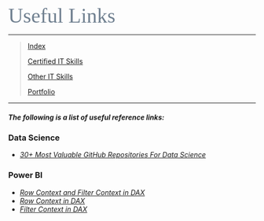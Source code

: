 <span style="font-family:Papyrus; font-size:3em; color:SlateGray;">Useful Links</span>

---

> [Index](index.md)
>
> [Certified IT Skills](certified_skills.md)
> 
> [Other IT Skills](other_skills.md)
> 
> [Portfolio](portfolio.md)

---

<h5 style='color=SlateGray;'><i>The following is a list of useful reference links:</i></h5>

### Data Science

- <i> [30+ Most Valuable GitHub Repositories For Data Science](https://www.theinsaneapp.com/2021/09/best-github-repositories-for-data-science.html) </i>

### Power BI

- <i> [Row Context and Filter Context in DAX](https://www.sqlbi.com/articles/row-context-and-filter-context-in-dax/) </i>
- <i> [Row Context in DAX](https://www.sqlbi.com/articles/row-context-in-dax/) </i>
- <i> [Filter Context in DAX](https://www.sqlbi.com/articles/filter-context-in-dax/) </i>
